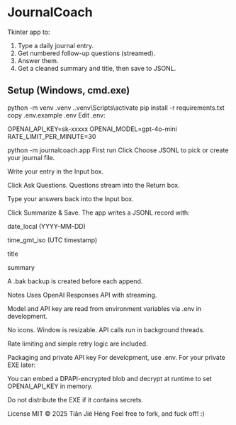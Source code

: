 # JournalCoach

Tkinter app to:
1) Type a daily journal entry.
2) Get numbered follow-up questions (streamed).
3) Answer them.
4) Get a cleaned summary and title, then save to JSONL.

## Setup (Windows, cmd.exe)

python -m venv .venv
.\.venv\Scripts\activate
pip install -r requirements.txt
copy .env.example .env
Edit .env:


OPENAI_API_KEY=sk-xxxxx
OPENAI_MODEL=gpt-4o-mini
RATE_LIMIT_PER_MINUTE=30

python -m journalcoach.app
First run
Click Choose JSONL to pick or create your journal file.

Write your entry in the Input box.

Click Ask Questions. Questions stream into the Return box.

Type your answers back into the Input box.

Click Summarize & Save. The app writes a JSONL record with:

date_local (YYYY-MM-DD)

time_gmt_iso (UTC timestamp)

title

summary

A .bak backup is created before each append.

Notes
Uses OpenAI Responses API with streaming.

Model and API key are read from environment variables via .env in development.

No icons. Window is resizable. API calls run in background threads.

Rate limiting and simple retry logic are included.

Packaging and private API key
For development, use .env. For your private EXE later:

You can embed a DPAPI-encrypted blob and decrypt at runtime to set OPENAI_API_KEY in memory.

Do not distribute the EXE if it contains secrets.


License MIT © 2025 Tiān Jié Héng Feel free to fork, and fuck off! :)
